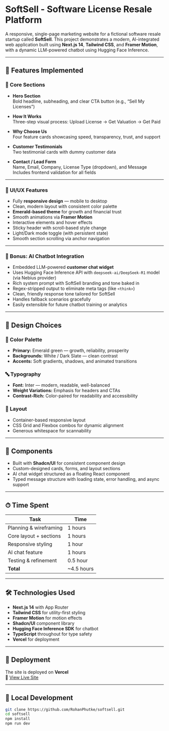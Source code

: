 # SoftSell - Software License Resale Platform

A responsive, single-page marketing website for a fictional software resale startup called **SoftSell**. This project demonstrates a modern, AI-integrated web application built using **Next.js 14**, **Tailwind CSS**, and **Framer Motion**, with a dynamic LLM-powered chatbot using Hugging Face Inference.

---

## 🚀 Features Implemented

### 🧩 Core Sections

- **Hero Section**  
  Bold headline, subheading, and clear CTA button (e.g., “Sell My Licenses”)

- **How It Works**  
  Three-step visual process: Upload License → Get Valuation → Get Paid

- **Why Choose Us**  
  Four feature cards showcasing speed, transparency, trust, and support

- **Customer Testimonials**  
  Two testimonial cards with dummy customer data

- **Contact / Lead Form**  
  Name, Email, Company, License Type (dropdown), and Message  
  Includes frontend validation for all fields

---

### 🎨 UI/UX Features

- Fully **responsive design** — mobile to desktop
- Clean, modern layout with consistent color palette
- **Emerald-based theme** for growth and financial trust
- Smooth animations via **Framer Motion**
- Interactive elements and hover effects
- Sticky header with scroll-based style change
- Light/Dark mode toggle (with persistent state)
- Smooth section scrolling via anchor navigation

---

### 🤖 Bonus: AI Chatbot Integration

- Embedded LLM-powered **customer chat widget**
- Uses Hugging Face Inference API with `deepseek-ai/DeepSeek-R1` model (via Nebius provider)
- Rich system prompt with SoftSell branding and tone baked in
- Regex-stripped output to eliminate meta tags (like `<think>`)
- Clean, friendly response tone tailored for SoftSell
- Handles fallback scenarios gracefully
- Easily extensible for future chatbot training or analytics

---

## 🎨 Design Choices

### 🎯 Color Palette

- **Primary:** Emerald green — growth, reliability, prosperity
- **Backgrounds:** White / Dark Slate — clean contrast
- **Accents:** Soft gradients, shadows, and animated transitions

### 🔤 Typography

- **Font:** Inter — modern, readable, well-balanced
- **Weight Variations:** Emphasis for headers and CTAs
- **Contrast-Rich:** Color-paired for readability and accessibility

### 📐 Layout

- Container-based responsive layout
- CSS Grid and Flexbox combos for dynamic alignment
- Generous whitespace for scannability

---

## 🧱 Components

- Built with **Shadcn/UI** for consistent component design
- Custom-designed cards, forms, and layout sections
- AI chat widget structured as a floating React component
- Typed message structure with loading state, error handling, and async support

---

## ⏱ Time Spent

| Task                     | Time      |
|--------------------------|-----------|
| Planning & wireframing   | 1 hours |
| Core layout + sections   | 1 hours   |
| Responsive styling       | 1 hour    |
| AI chat feature          | 1 hours   |
| Testing & refinement     | 0.5 hour  |
| **Total**                | ~4.5 hours  |

---

## 🛠 Technologies Used

- **Next.js 14** with App Router
- **Tailwind CSS** for utility-first styling
- **Framer Motion** for motion effects
- **Shadcn/UI** component library
- **Hugging Face Inference SDK** for chatbot
- **TypeScript** throughout for type safety
- **Vercel** for deployment

---

## 🚀 Deployment

The site is deployed on **Vercel**  
🔗 [View Live Site](https://your-deployment-url.vercel.app)  

---

## 🧪 Local Development

```bash
git clone https://github.com/RohanPhutke/softsell.git
cd softsell
npm install
npm run dev
